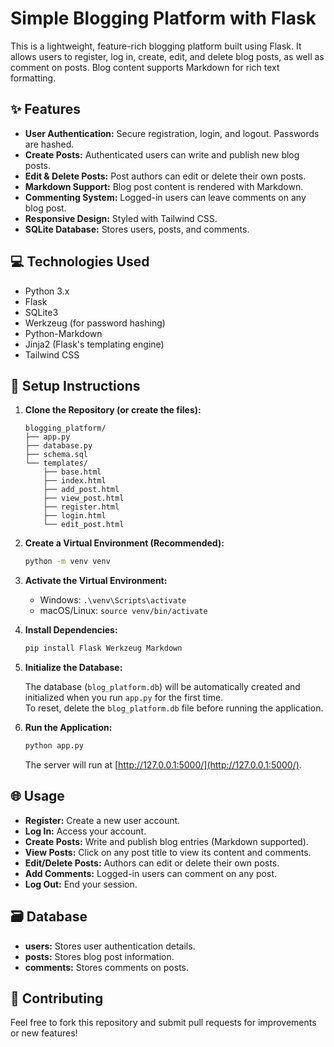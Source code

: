 # Simple Blogging Platform with Flask

This is a lightweight, feature-rich blogging platform built using Flask. It allows users to register, log in, create, edit, and delete blog posts, as well as comment on posts. Blog content supports Markdown for rich text formatting.

## ✨ Features

- **User Authentication:** Secure registration, login, and logout. Passwords are hashed.
- **Create Posts:** Authenticated users can write and publish new blog posts.
- **Edit & Delete Posts:** Post authors can edit or delete their own posts.
- **Markdown Support:** Blog post content is rendered with Markdown.
- **Commenting System:** Logged-in users can leave comments on any blog post.
- **Responsive Design:** Styled with Tailwind CSS.
- **SQLite Database:** Stores users, posts, and comments.

## 💻 Technologies Used

- Python 3.x
- Flask
- SQLite3
- Werkzeug (for password hashing)
- Python-Markdown
- Jinja2 (Flask's templating engine)
- Tailwind CSS

## 🚀 Setup Instructions

1. **Clone the Repository (or create the files):**

    ```
    blogging_platform/
    ├── app.py
    ├── database.py
    ├── schema.sql
    └── templates/
        ├── base.html
        ├── index.html
        ├── add_post.html
        ├── view_post.html
        ├── register.html
        ├── login.html
        └── edit_post.html
    ```

2. **Create a Virtual Environment (Recommended):**

    ```sh
    python -m venv venv
    ```

3. **Activate the Virtual Environment:**

    - Windows: `.\venv\Scripts\activate`
    - macOS/Linux: `source venv/bin/activate`

4. **Install Dependencies:**

    ```sh
    pip install Flask Werkzeug Markdown
    ```

5. **Initialize the Database:**

    The database (`blog_platform.db`) will be automatically created and initialized when you run `app.py` for the first time.  
    To reset, delete the `blog_platform.db` file before running the application.

6. **Run the Application:**

    ```sh
    python app.py
    ```

    The server will run at [http://127.0.0.1:5000/](http://127.0.0.1:5000/).

## 🌐 Usage

- **Register:** Create a new user account.
- **Log In:** Access your account.
- **Create Posts:** Write and publish blog entries (Markdown supported).
- **View Posts:** Click on any post title to view its content and comments.
- **Edit/Delete Posts:** Authors can edit or delete their own posts.
- **Add Comments:** Logged-in users can comment on any post.
- **Log Out:** End your session.

## 🗃️ Database

- **users:** Stores user authentication details.
- **posts:** Stores blog post information.
- **comments:** Stores comments on posts.

## 🤝 Contributing

Feel free to fork this repository and submit pull requests for improvements or new features!
